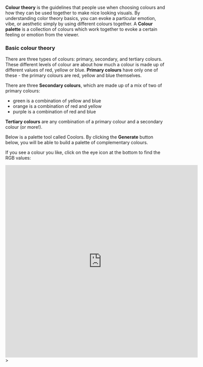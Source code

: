 **Colour theory** is the guidelines that people use when choosing colours and how they can be used together to make nice looking visuals. By understanding color theory basics, you can evoke a particular emotion, vibe, or aesthetic simply by using different colours together. A **Colour palette** is a collection of colours which work together to evoke a certain feeling or emotion from the viewer.

### Basic colour theory 
There are three types of colours: primary, secondary, and tertiary colours. These different levels of colour are about how much a colour is made up of different values of red, yellow or blue. **Primary colours** have only one of these - the primary colours are red, yellow and blue themselves. 

There are three **Secondary colours**, which are made up of a mix of two of primary colours: 
+ green is a combination of yellow and blue
+ orange is a combination of red and yellow 
+ purple is a combination of red and blue

**Tertiary colours** are any combination of a primary colour and a secondary colour (or more!).

Below is a palette tool called Coolors. By clicking the **Generate** button below, you will be able to build a palette of complementary colours. 

If you see a colour you like, click on the eye icon at the bottom to find the RGB values:

<iframe width="600px" height="600px" src="https://coolors.co/generate" title="Coolors palette generator" frameborder="0"></iframe>>


